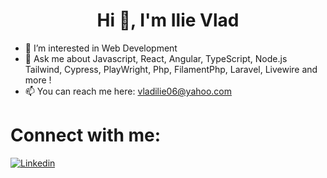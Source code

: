 <h1 align="center"> Hi 👋, I'm Ilie Vlad </h1>
 
- 🔭 I’m interested in Web Development
- 💬 Ask me about Javascript, React, Angular, TypeScript, Node.js Tailwind, Cypress, PlayWright, Php, FilamentPhp, Laravel, Livewire and more !
- 📫 You can reach me here: vladilie06@yahoo.com 

 # Connect with me:
  [![Linkedin](https://i.stack.imgur.com/gVE0j.png)](https://www.linkedin.com/in/vlad-ilie-8447a81ba/) 
